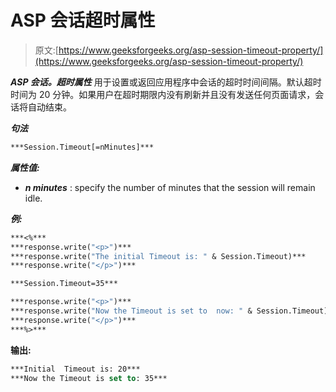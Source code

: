 # ASP 会话超时属性

> 原文:[https://www.geeksforgeeks.org/asp-session-timeout-property/](https://www.geeksforgeeks.org/asp-session-timeout-property/)

***ASP 会话。超时属性*** 用于设置或返回应用程序中会话的超时时间间隔。默认超时时间为 20 分钟。如果用户在超时期限内没有刷新并且没有发送任何页面请求，会话将自动结束。

***句法***

```vb
***Session.Timeout[=nMinutes]*** 
```

***属性值:***

*   ***n minutes*** : specify the number of minutes that the session will remain idle.

***例:***

```vb
***<%***
***response.write("<p>")***
***response.write("The initial Timeout is: " & Session.Timeout)***
***response.write("</p>")***

***Session.Timeout=35***

***response.write("<p>")***
***response.write("Now the Timeout is set to  now: " & Session.Timeout)***
***response.write("</p>")***
***%>***

```

**输出:**

```vb
***Initial  Timeout is: 20***
***Now the Timeout is set to: 35***
```